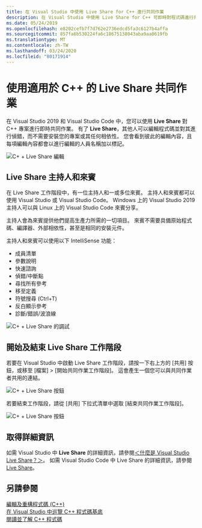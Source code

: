```yaml
---
title: 在 Visual Studio 中使用 Live Share for C++ 進行共同作業
description: 在 Visual Studio 中使用 Live Share for C++ 可即時對程式碼進行共同作業並予以共用。
ms.date: 05/24/2019
ms.openlocfilehash: e8202cefb7f7d762e2736edcd5fa3c6127b4affa
ms.sourcegitcommit: 857fa6b530224fa6c18675138043aba9aa0619fb
ms.translationtype: MT
ms.contentlocale: zh-TW
ms.lasthandoff: 03/24/2020
ms.locfileid: "80171914"
---
```

# <a name="collaborate-using-live-share-for-c"></a>使用適用於 C++ 的 Live Share 共同作業

在 Visual Studio 2019 和 Visual Studio Code 中，您可以使用 **Live Share** 對 C++ 專案進行即時共同作業。 有了 **Live Share**，其他人可以編輯程式碼並對其進行偵錯，而不需要安裝您的專案或其任何相依性。 您會看到彼此的編輯內容，且每項編輯內容都會以進行編輯的人員名稱加以標記。

![C&#43; &#43; Live Share 編輯](../ide/media/live-share-edit-cpp.png "Live Share 在中編輯C++")

## <a name="live-share-host-and-guests"></a>Live Share 主持人和來賓

在 Live Share 工作階段中，有一位主持人和一或多位來賓。 主持人和來賓都可以使用 Visual Studio 或 Visual Studio Code。 Windows 上的 Visual Studio 2019 主持人可以與 Linux 上的 Visual Studio Code 來賓分享。

主持人會為來賓提供他們提高生產力所需的一切項目。 來賓不需要具備原始程式碼、編譯器、外部相依性，甚至是相同的安裝元件。

主持人和來賓可以使用以下 IntelliSense 功能：

- 成員清單
- 參數說明
- 快速諮詢
- 偵錯/中斷點
- 尋找所有參考
- 移至定義
- 符號搜尋 (Ctrl+T)
- 反白顯示參考
- 診斷/錯誤/波浪線

![C&#43; &#43; Live Share 的調試](../ide/media/live-share-debug-cpp.png "Live Share 在中的調試C++")

## <a name="start-and-end-a-live-share-session"></a>開始及結束 Live Share 工作階段

若要在 Visual Studio 中啟動 Live Share 工作階段，請按一下右上方的 [共用] 按鈕，或移至 [檔案] > [開始共同作業工作階段]。 這會產生一個您可以與共同作業者共用的連結。

![C&#43; &#43; Live Share 按鈕](../ide/media/live-share-button-cpp.png "Live Share 按鈕")

若要結束工作階段，請從 [共用] 下拉式清單中選取 [結束共同作業工作階段]。

![C&#43; &#43; Live Share 按鈕](../ide/media/live-share-end-session-cpp.png "Live Share 按鈕")

## <a name="for-more-information"></a>取得詳細資訊

如需 Visual Studio 中 **Live Share** 的詳細資訊，請參閱[＜什麼是 Visual Studio Live Share？＞](/visualstudio/liveshare/)。 如需 Visual Studio Code 中 Live Share 的詳細資訊，請參閱 [Live Share](https://marketplace.visualstudio.com/items?itemName=ms-vsliveshare.vsliveshare)。

## <a name="see-also"></a>另請參閱

[編輯及重構程式碼 (C++)](writing-and-refactoring-code-cpp.md)</br>
[在 Visual Studio 中巡覽 C++ 程式碼基底](navigate-code-cpp.md)</br>
[閱讀並了解 C++ 程式碼](read-and-understand-code-cpp.md)</br>
